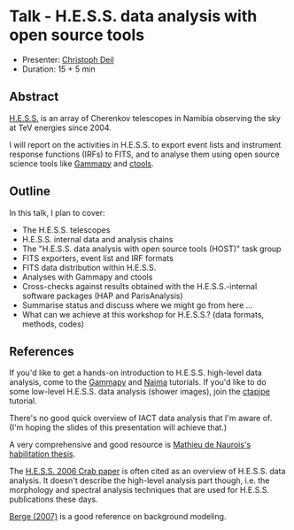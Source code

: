 # Talk - H.E.S.S. data analysis with open source tools

* Presenter: [Christoph Deil](https://github.com/cdeil)
* Duration: 15 + 5 min

## Abstract

[H.E.S.S.](http://www.mpi-hd.mpg.de/hfm/HESS/) is an array of
Cherenkov telescopes in Namibia observing the sky at TeV energies since 2004.

I will report on the activities in H.E.S.S. to export event lists
and instrument response functions (IRFs) to FITS, and to analyse
them using open source science tools like [Gammapy](https://gammapy.readthedocs.org/en/latest/)
and [ctools](http://cta.irap.omp.eu/ctools-devel/).
 
## Outline

In this talk, I plan to cover:

* The H.E.S.S. telescopes
* H.E.S.S. internal data and analysis chains
* The "H.E.S.S. data analysis with open source tools (HOST)" task group
* FITS exporters, event list and IRF formats
* FITS data distribution within H.E.S.S.
* Analyses with Gammapy and ctools
* Cross-checks against results obtained with the H.E.S.S.-internal software packages (HAP and ParisAnalysis)
* Summarise status and discuss where we might go from here ...
* What can we achieve at this workshop for H.E.S.S.?
  (data formats, methods, codes)

## References

If you'd like to get a hands-on introduction to H.E.S.S. high-level
data analysis, come to the [Gammapy](https://github.com/gammapy/2015-MPIK-Workshop/tree/gh-pages/tutorials/gammapy)
and [Naima](https://github.com/gammapy/2015-MPIK-Workshop/tree/gh-pages/tutorials/naima) tutorials.
If you'd like to do some low-level H.E.S.S. data analysis (shower images),
join the [ctapipe](https://github.com/gammapy/2015-MPIK-Workshop/tree/gh-pages/tutorials/ctapipe)
tutorial.

There's no good quick overview of IACT data analysis that I'm aware of.
(I'm hoping the slides of this presentation will achieve that.)

A very comprehensive and good resource is [Mathieu de Naurois's habilitation thesis](http://inspirehep.net/record/1122589).

The [H.E.S.S. 2006 Crab paper](http://labs.adsabs.harvard.edu/adsabsadsabs/abs/2006A%26A...457..899A/)
is often cited as an overview of H.E.S.S. data analysis.
It doesn't describe the high-level analysis part though, i.e.
the morphology and spectral analysis techniques that are used for H.E.S.S.
publications these days.

[Berge (2007)](http://labs.adsabs.harvard.edu/adsabsadsabs/abs/2007A%26A...466.1219B/)
is a good reference on background modeling.
